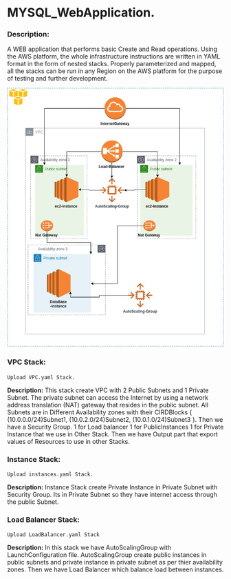 # MYSQL_WebApplication.

### Description:
A WEB application that performs basic Create and Read operations. Using the AWS platform, the whole infrastructure instructions are written in YAML format in the form of nested stacks. Properly parameterized and mapped, all the stacks can be run in any Region on the AWS platform for the purpose of testing and further development.



<img src= "https://github.com/sikandarqaisar/CloudFormation-MYSQLWebApplication/blob/master/image.jpg" width="600" height="600">



### VPC Stack:
~~~
Upload VPC.yaml Stack.
~~~

**Description:**
This stack create VPC with 2 Public Subnets and 1 Private Subnet. The private subnet can access the Internet by using a network address translation (NAT) gateway that resides in the public subnet. All Subnets are in Different Availability zones with their CIRDBlocks { (10.0.0.0/24)Subnet1, (10.0.2.0/24)Subnet2, (10.0.1.0/24)Subnet3 }. Then we have a Security Group. 1 for Load balancer 1 for PublicInstances 1 for Private Instance that we use in Other Stack. Then we have Output part that export values of Resources to use in other Stacks.



### Instance Stack:
~~~
Upload instances.yaml Stack.
~~~

**Description:**
Instance Stack create Private Instance in Private Subnet with Security Group. Its in Private Subnet so they have internet access through the public Subnet.



### Load Balancer Stack:
~~~
Upload LoadBalancer.yaml Stack
~~~

**Description:**
In this stack we have AutoScalingGroup with LaunchConfiguration file. AutoScalingGroup create public instances in public subnets and private instance in private subnet as per thier availability zones. Then we have Load Balancer which balance load between instances.
